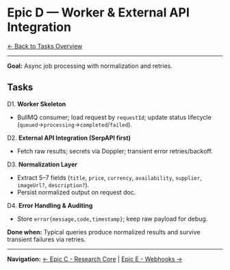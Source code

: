 # Epic D — Worker & External API Integration

[← Back to Tasks Overview](./Readme.md)

---

**Goal:** Async job processing with normalization and retries.

## Tasks

D1. **Worker Skeleton**

* BullMQ consumer; load request by `requestId`; update status lifecycle (`queued`→`processing`→`completed`/`failed`).

D2. **External API Integration (SerpAPI first)**

* Fetch raw results; secrets via Doppler; transient error retries/backoff.

D3. **Normalization Layer**

* Extract 5–7 fields (`title`, `price`, `currency`, `availability`, `supplier`, `imageUrl?`, `description?`).
* Persist normalized output on request doc.

D4. **Error Handling & Auditing**

* Store `error{message,code,timestamp}`; keep raw payload for debug.

**Done when:** Typical queries produce normalized results and survive transient failures via retries.

---

**Navigation:** [← Epic C - Research Core](./03-epic-c-research-core.md) | [Epic E - Webhooks →](./05-epic-e-webhooks.md)